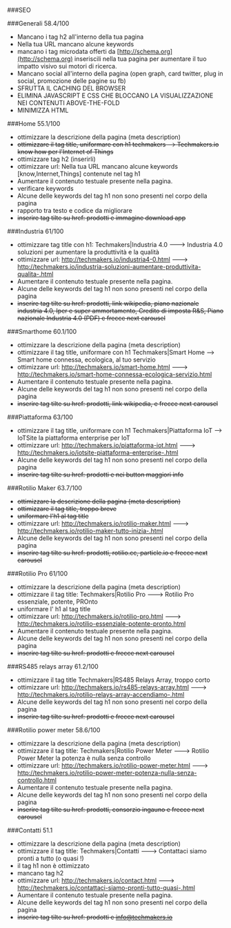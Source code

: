 ###SEO 

###Generali 58.4/100
- Mancano i tag h2 all'interno della tua pagina
- Nella tua URL mancano alcune keywords 
- mancano i tag microdata offerti da [http://schema.org](http://schema.org) inseriscili nella tua pagina per aumentare il tuo impatto visivo sui motori di ricerca.
- Mancano social all'interno della pagina (open graph, card twitter, plug in social, promozione delle pagine su fb)
- SFRUTTA IL CACHING DEL BROWSER
- ELIMINA JAVASCRIPT E CSS CHE BLOCCANO LA VISUALIZZAZIONE NEI CONTENUTI ABOVE-THE-FOLD
- MINIMIZZA HTML


###Home 55.1/100
- ottimizzare la descrizione della pagina (meta description)
- ~~ottimizzare il tag title, uniformare con h1 techmakers --> Techmakers.io know how per l'Internet of Things~~
- ottimizzare tag h2 (inserirli)
- ottimizzare url: Nella tua URL mancano alcune keywords [know,Internet,Things] contenute nel tag h1
- Aumentare il contenuto testuale presente nella pagina.
- verificare keywords
- Alcune delle keywords del tag h1 non sono presenti nel corpo della pagina 
- rapporto tra testo e codice da migliorare
- ~~inserire tag tilte su href: prodotti e immagine download app~~

###Industria 61/100
- ottimizzare tag title con h1: Techmakers|Industria 4.0 ---> Industria 4.0 soluzioni per aumentare la produttività e la qualità
- ottimizzare url: http://techmakers.io/industria4-0.html ---> http://techmakers.io/industria-soluzioni-aumentare-produttivita-qualita-.html 
- Aumentare il contenuto testuale presente nella pagina.
- Alcune delle keywords del tag h1 non sono presenti nel corpo della pagina 
- ~~inserire tag tilte su href: prodotti, link wikipedia, piano nazionale industria 4.0, Iper e super ammortamento, Credito di imposta R&S, Piano nazionale Industria 4.0 (PDF) e frecce next carousel~~

###Smarthome 60.1/100
- ottimizzare la descrizione della pagina (meta description)
- ottimizzare il tag title, uniformare con h1 Techmakers|Smart Home --> Smart home connessa, ecologica, al tuo servizio
- ottimizzare url:  http://techmakers.io/smart-home.html ---> http://techmakers.io/smart-home-connessa-ecologica-servizio.html 
- Aumentare il contenuto testuale presente nella pagina.
- Alcune delle keywords del tag h1 non sono presenti nel corpo della pagina 
- ~~inserire tag tilte su href: prodotti, link wikipedia, e frecce next carousel~~

###Piattaforma 63/100
- ottimizzare il tag title, uniformare con h1 Techmakers|Piattaforma IoT --> IoTSite la piattaforma enterprise per IoT
- ottimizzare url:  http://techmakers.io/piattaforma-iot.html ---> http://techmakers.io/iotsite-piattaforma-enterprise-.html  
- Alcune delle keywords del tag h1 non sono presenti nel corpo della pagina 
- ~~inserire tag tilte su href: prodotti e nei button maggiori info~~

###Rotilio Maker 63.7/100
- ~~ottimizzare la descrizione della pagina (meta description)~~
- ~~ottimizzare il tag title, troppo breve~~
- ~~uniformare l'h1 al tag title~~
- ottimizzare url:  http://techmakers.io/rotilio-maker.html --->  http://techmakers.io/rotilio-maker-tutto-inizia-.html   
- Alcune delle keywords del tag h1 non sono presenti nel corpo della pagina 
- ~~inserire tag tilte su href: prodotti, rotilio.cc, particle.io e frecce next carousel~~	

###Rotilio Pro 61/100
- ottimizzare la descrizione della pagina (meta description)
- ottimizzare il tag title: Techmakers|Rotilio Pro ---> Rotilio Pro essenziale, potente, PROnto
- uniformare l' h1 al tag title
- ottimizzare url: http://techmakers.io/rotilio-pro.html ---> http://techmakers.io/rotilio-essenziale-potente-pronto.html
- Aumentare il contenuto testuale presente nella pagina.
- Alcune delle keywords del tag h1 non sono presenti nel corpo della pagina 
- ~~inserire tag tilte su href: prodotti e frecce next carousel~~

###RS485 relays array 61.2/100
- ottimizzare il tag title Techmakers|RS485 Relays Array, troppo corto
- ottimizzare url: http://techmakers.io/rs485-relays-array.html ---> http://techmakers.io/rotilio-relays-array-accendiamo-.html   
- Alcune delle keywords del tag h1 non sono presenti nel corpo della pagina 
- ~~inserire tag tilte su href: prodotti e frecce next carousel~~

###Rotilio power meter 58.6/100
- ottimizzare la descrizione della pagina (meta description)
- ottimizzare il tag title: Techmakers|Rotilio Power Meter ---> Rotilio Power Meter la potenza è nulla senza controllo
- ottimizzare url: http://techmakers.io/rotilio-power-meter.html ---> http://techmakers.io/rotilio-power-meter-potenza-nulla-senza-controllo.html 
- Aumentare il contenuto testuale presente nella pagina.
- Alcune delle keywords del tag h1 non sono presenti nel corpo della pagina 
- ~~inserire tag tilte su href: prodotti, consorzio ingauno e frecce next carousel~~

###Contatti 51.1
- ottimizzare la descrizione della pagina (meta description)
- ottimizzare il tag title: Techmakers|Contatti ---> Contattaci siamo pronti a tutto (o quasi !)
- il tag h1 non è ottimizzato
- mancano tag h2
- ottimizzare url: http://techmakers.io/contact.html ---> http://techmakers.io/contattaci-siamo-pronti-tutto-quasi-.html 
- Aumentare il contenuto testuale presente nella pagina.
- Alcune delle keywords del tag h1 non sono presenti nel corpo della pagina 
- ~~inserire tag tilte su href: prodotti e info@techmakers.io~~